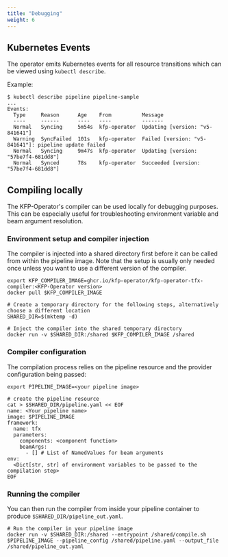 ```yaml
---
title: "Debugging"
weight: 6
---
```


## Kubernetes Events

The operator emits Kubernetes events for all resource transitions which can be viewed using `kubectl describe`.

Example:

```shell 
$ kubectl describe pipeline pipeline-sample
...
Events:
  Type     Reason      Age    From          Message
  ----     ------      ----   ----          -------
  Normal   Syncing     5m54s  kfp-operator  Updating [version: "v5-841641"]
  Warning  SyncFailed  101s   kfp-operator  Failed [version: "v5-841641"]: pipeline update failed
  Normal   Syncing     9m47s  kfp-operator  Updating [version: "57be7f4-681dd8"]
  Normal   Synced      78s    kfp-operator  Succeeded [version: "57be7f4-681dd8"]
```

## Compiling locally

The KFP-Operator's compiler can be used locally for debugging purposes. This can be especially useful for troubleshooting environment variable and beam argument resolution.

### Environment setup and compiler injection

The compiler is injected into a shared directory first before it can be called from within the pipeline image.
Note that the setup is usually only needed once unless you want to use a different version of the compiler.

```shell
export KFP_COMPILER_IMAGE=ghcr.io/kfp-operator/kfp-operator-tfx-compiler:<KFP-Operator version>
docker pull $KFP_COMPILER_IMAGE

# Create a temporary directory for the following steps, alternatively choose a different location
SHARED_DIR=$(mktemp -d)

# Inject the compiler into the shared temporary directory
docker run -v $SHARED_DIR:/shared $KFP_COMPILER_IMAGE /shared
```

### Compiler configuration

The compilation process relies on the pipeline resource and the provider configuration being passed:

```shell
export PIPELINE_IMAGE=<your pipeline image>

# create the pipeline resource
cat > $SHARED_DIR/pipeline.yaml << EOF
name: <Your pipeline name>
image: $PIPELINE_IMAGE
framework:
  name: tfx
  parameters:
    components: <component function>
    beamArgs:
      - [] # List of NamedValues for beam arguments
env:
  <Dict[str, str] of environment variables to be passed to the compilation step>
EOF
```

### Running the compiler

You can then run the compiler from inside your pipeline container to produce `$SHARED_DIR/pipeline_out.yaml`.

```shell
# Run the compiler in your pipeline image
docker run -v $SHARED_DIR:/shared --entrypoint /shared/compile.sh $PIPELINE_IMAGE --pipeline_config /shared/pipeline.yaml --output_file /shared/pipeline_out.yaml
```
